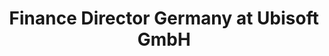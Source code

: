 ---
layout: career-detail
title: "Finance Director Germany at Ubisoft GmbH"
company: "Ubisoft GmbH"
position: "Finance Director Germany"
start_date: "January 2009"
end_date: "March 2013"
location: "Düsseldorf"
permalink: /career/ubisoft-finance-director-germany-2009/
---